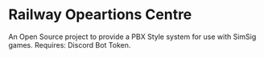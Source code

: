 # Railway Opeartions Centre
An Open Source project to provide a PBX Style system for use with SimSig games.
Requires: Discord Bot Token.